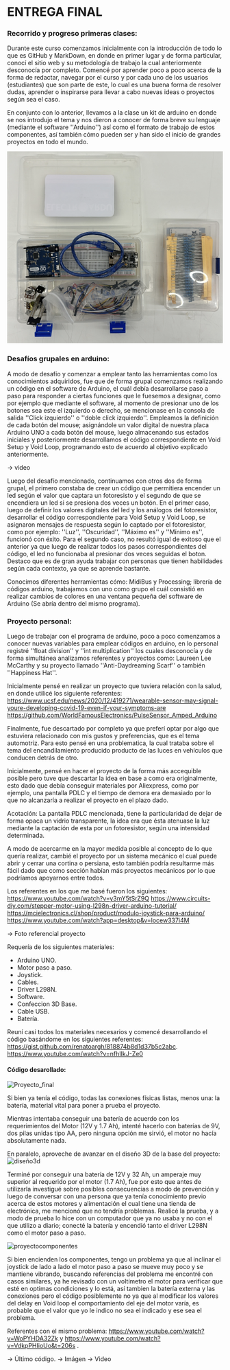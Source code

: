 # ENTREGA FINAL

### Recorrido y progreso primeras clases:
Durante este curso comenzamos inicialmente con la introducción de todo lo que es GitHub y MarkDown, en donde en primer lugar y de forma particular, conocí el sitio web y su metodología de trabajo la cual anteriormente
desconocía por completo. Comencé por aprender poco a poco acerca de la forma de redactar, navegar por el curso y por cada uno de los usuarios (estudiantes) que son parte de este, lo cual es una buena forma de resolver 
dudas, aprender o inspirarse para llevar a cabo nuevas ideas o proyectos según sea el caso.

En conjunto con lo anterior, llevamos a la clase un kit de arduino en donde se nos introdujo el tema y nos dieron a conocer de forma breve su lenguaje (mediante el software ''Arduino'') así como el formato de trabajo de estos componentes, así también 
cómo pueden ser y han sido el inicio de grandes proyectos en todo el mundo. 

![kitarduino](./kitarduino.png)

### Desafíos grupales en arduino:  

A modo de desafío y comenzar a emplear tanto las herramientas como los conocimientos adquiridos, fue que de forma grupal comenzamos realizando un código en el software de Arduino, el cuál debía desarrollarse paso a paso para
responder a ciertas funciones que le fuesemos a designar, como por ejemplo que mediante el software, al momento de presionar uno de los botones sea este el izquierdo o derecho, se mencionase en la consola de salida ''Click
izquierdo'' o ''doble click izquierdo''. Empleamos la definición de cada botón del mouse; asignándole un valor digital de nuestra placa Arduino UNO a cada botón del mouse, luego almacenando sus estados 
iniciales y posteriormente desarrollamos el código correspondiente en Void Setup y Void Loop, programando esto de acuerdo al objetivo explicado anteriormente.

-> video

Luego del desafío mencionado, continuamos con otros dos de forma grupal, el primero constaba de crear un código que permitiera encender un led según el valor que captara un fotoresisto y el segundo de que se encendiera un
led si se presiona dos veces un botón.
En el primer caso, luego de definir los valores digitales del led y los análogos del fotoresistor, desarrollar el código correspondiente para Void Setup y Void Loop, se asignaron mensajes de respuesta según lo captado por
el fotoresistor, como por ejemplo: ''Luz'', ''Oscuridad'', ''Máximo es'' y ''Mínimo es'', funcionó con éxito.
Para el segundo caso, no resultó igual de exitoso que el anterior ya que luego de realizar todos los pasos correspondientes del código, el led no funcionaba al presionar dos veces seguidas el boton.
Destaco que es de gran ayuda trabajar con personas que tienen habilidades según cada contexto, ya que se aprende bastante.

Conocimos diferentes herramientas cómo: MidiBus y Processing; librería de códigos arduino, trabajamos con uno como grupo el cuál consistió en realizar cambios de colores en una ventana pequeña del software de Arduino (Se abría dentro del mismo programa).

### Proyecto personal:

Luego de trabajar con el programa de arduino, poco a poco comenzamos a conocer nuevas variables para emplear códigos en arduino, en lo personal registré ''float division'' y ''int multiplication'' los cuales desconocía y
de forma simultánea analizamos referentes y proyectos como: Laureen Lee McCarthy y su proyecto llamado ''Anti-Daydreaming Scarf'' o también ''Happiness Hat''.

Inicialmente pensé en realizar un proyecto que tuviera relación con la salud, en donde utilicé los siguiente referentes:
https://www.ucsf.edu/news/2020/12/419271/wearable-sensor-may-signal-youre-developing-covid-19-even-if-your-symptoms-are
https://github.com/WorldFamousElectronics/PulseSensor_Amped_Arduino

Finalmente, fue descartado por completo ya que preferí optar por algo que estuviera relacionado con mis gustos y preferencias, que es el tema automotriz. Para esto pensé en una problematica, la cual trataba sobre el tema del
encandilamiento producido producto de las luces en vehículos que conducen detrás de otro. 

Inicialmente, pensé en hacer el proyecto de la forma más accequible posible pero tuve que descartar la idea en base a como era originalmente, esto dado que debía conseguir materiales por Aliexpress, como por ejemplo, una pantalla PDLC y el tiempo de demora era demasiado por lo que no alcanzaría a realizar el proyecto en el plazo dado. 

Acotación: La pantalla PDLC mencionada, tiene la particularidad de dejar de forma opaca un vidrio transparente, la idea era que ésta atenuase la luz mediante la captación de esta por un fotoresistor, según una intensidad determinada.

A modo de acercarme en la mayor medida posible al concepto de lo que quería realizar, cambié el proyecto por un sistema mecánico el cual puede abrir y cerrar una cortina o persiana, esto también podría resultarme más fácil dado que como sección habían más proyectos mecánicos por lo que podríamos apoyarnos entre todos.
 
Los referentes en los que me basé fueron los siguientes: 
https://www.youtube.com/watch?v=y3mY5tSrZ9Q
https://www.circuits-diy.com/stepper-motor-using-l298n-driver-arduino-tutorial/ 
https://mcielectronics.cl/shop/product/modulo-joystick-para-arduino/ 
https://www.youtube.com/watch?app=desktop&v=locew337i4M

-> Foto referencial proyecto

Requería de los siguientes materiales:

- Arduino UNO.
- Motor paso a paso.
- Joystick.
- Cables.
- Driver L298N.
- Software.
- Confeccion 3D Base.
- Cable USB.
- Batería.

Reuní casi todos los materiales necesarios y comencé desarrollando el código basándome en los siguientes referentes: 
https://gist.github.com/renatoargh/818874b8d1d37b5c2abc.
https://www.youtube.com/watch?v=nfhIIkJ-Ze0

#### Código desarollado:
![Proyecto_final](./Proyecto_final.ino)

Si bien ya tenía el código, todas las conexiones físicas listas, menos una: la batería, material vital para poner a prueba el proyecto.

Mientras intentaba conseguir una batería de acuerdo con los requerimientos del Motor (12V y 1.7 Ah), intenté hacerlo con baterías de 9V, dos pilas unidas tipo AA, pero ninguna opción me sirvió, el motor no hacía absolutamente nada.

En paralelo, aproveche de avanzar en el diseño 3D de la base del proyecto: 
![diseño3d](./diseño3d.png)

Terminé por conseguir una batería de 12V y 32 Ah, un amperaje muy superior al requerido por el motor (1.7 Ah), fue por esto que antes de utilizarla investigué sobre posibles consecuencias a modo de prevención y luego de conversar con una persona que ya tenía conocimiento previo acerca de estos motores y alimentación el cual tiene una tienda de electrónica, me mencionó que no tendría problemas. Realicé la prueba, y a modo de prueba lo hice con un computador que ya no usaba y no con el que utilizo a diario; conecté la batería y encendió tanto el driver L298N como el motor paso a paso.

![proyectocomponentes](./proyectocomponentes.png)

Si bien encienden los componentes, tengo un problema ya que al inclinar el joystick de lado a lado el motor paso a paso se mueve muy poco y se mantiene vibrando, buscando referencias del problema me encontré con casos similares, ya he revisado con un voltímetro el motor para verificar que esté en optimas condiciones y lo está, así tambien la batería externa y las conexiones pero el código posiblemente no ya que al modificar los valores
del delay en Void loop el comportamiento del eje del motor varía, es probable que el valor que yo le indico no sea el indicado y ese sea el problema.

Referentes con el mismo problema: https://www.youtube.com/watch?v=WoPYHDA32Zk y https://www.youtube.com/watch?v=VdkpPHIioUo&t=206s .

-> Último código.
-> Imágen
-> Video













